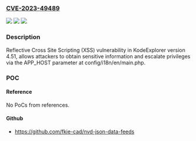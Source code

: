 ### [CVE-2023-49489](https://cve.mitre.org/cgi-bin/cvename.cgi?name=CVE-2023-49489)
![](https://img.shields.io/static/v1?label=Product&message=n%2Fa&color=blue)
![](https://img.shields.io/static/v1?label=Version&message=n%2Fa&color=blue)
![](https://img.shields.io/static/v1?label=Vulnerability&message=n%2Fa&color=brighgreen)

### Description

Reflective Cross Site Scripting (XSS) vulnerability in KodeExplorer version 4.51, allows attackers to obtain sensitive information and escalate privileges via the APP_HOST parameter at config/i18n/en/main.php.

### POC

#### Reference
No PoCs from references.

#### Github
- https://github.com/fkie-cad/nvd-json-data-feeds

